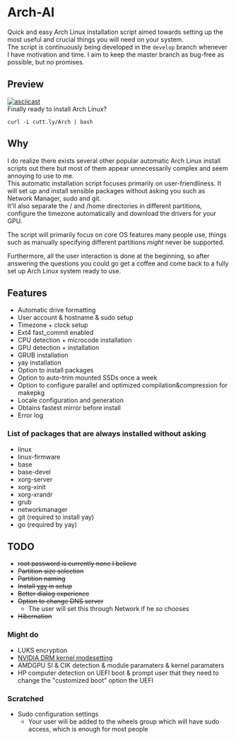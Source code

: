 # Arch-AI

Quick and easy Arch Linux installation script aimed towards setting up the most useful and crucial things you will need on your system.  
The script is continuously being developed in the `develop` branch whenever I have motivation and time. I aim to keep the master branch as bug-free as possible, but no promises.

## Preview

[![asciicast](https://asciinema.org/a/307557.svg)](https://asciinema.org/a/307557)  
Finally ready to install Arch Linux?

```shell
curl -L cutt.ly/Arch | bash
```

## Why

I do realize there exists several other popular automatic Arch Linux install scripts out there but most of them appear unnecessarily complex and seem annoying to use to me.  
This automatic installation script focuses primarily on user-friendliness. It will set up and install sensible packages without asking you such as Network Manager, sudo and git.  
It'll also separate the / and /home directories in different partitions, configure the timezone automatically and download the drivers for your GPU.

The script will primarily focus on core OS features many people use, things such as manually specifying different partitions _might_ never be supported.

Furthermore, all the user interaction is done at the beginning, so after answering the questions you could go get a coffee and come back to a fully set up Arch Linux system ready to use.

## Features

- Automatic drive formatting
- User account & hostname & sudo setup
- Timezone + clock setup
- Ext4 fast_commit enabled
- CPU detection + microcode installation
- GPU detection + installation
- GRUB installation
- yay installation
- Option to install packages
- Option to auto-trim mounted SSDs once a week
- Option to configure parallel and optimized compilation&compression for makepkg
- Locale configuration and generation
- Obtains fastest mirror before install
- Error log

### List of packages that are always installed without asking

- linux
- linux-firmware
- base
- base-devel
- xorg-server
- xorg-xinit
- xorg-xrandr
- grub
- networkmanager
- git (required to install yay)
- go (required by yay)

## TODO

- ~~root password is currently none I believe~~
- ~~Partition size selection~~
- ~~Partition naming~~
- ~~Install [yay](https://github.com/Jguer/yay) in setup~~
- ~~Better dialog experience~~
- ~~Option to change DNS server~~
  - The user will set this through Network if he so chooses
- ~~Hibernation~~

### Might do

- LUKS encryption
- [NVIDIA DRM kernel modesetting](https://wiki.archlinux.org/index.php/NVIDIA#DRM_kernel_mode_setting)
- AMDGPU SI & CIK detection & module paramaters & kernel paramaters
- HP computer detection on UEFI boot & prompt user that they need to change the "customized boot" option the UEFI

### Scratched

- Sudo configuration settings
  - Your user will be added to the wheels group which will have sudo access, which is enough for most people
